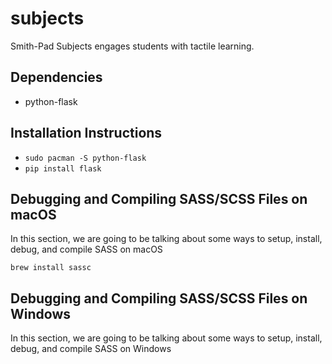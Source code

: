# subjects
Smith-Pad Subjects engages students with tactile learning.


## Dependencies

- python-flask

## Installation Instructions

- `sudo pacman -S python-flask`
- `pip install flask`



## Debugging and Compiling SASS/SCSS Files on macOS 
In this section, we are going to be talking about some ways to setup,
install, debug, and compile SASS on macOS

`brew install sassc`


## Debugging and Compiling SASS/SCSS Files on Windows 
In this section, we are going to be talking about some ways to setup,
install, debug, and compile SASS on Windows 
